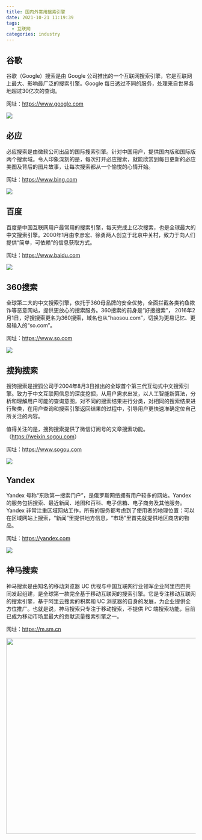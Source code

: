 ```yaml
---
title: 国内外常用搜索引擎
date: 2021-10-21 11:19:39
tags: 
  - 互联网
categories: industry
---
```


## 谷歌

谷歌（Google）搜索是由 Google 公司推出的一个互联网搜索引擎，它是互联网上最大、影响最广泛的搜索引擎。Google 每日透过不同的服务，处理来自世界各地超过30亿次的查询。

网址：<https://www.google.com>

![](/images/industry/google-search.png)

## 必应

必应搜索是由微软公司出品的国际搜索引擎。针对中国用户，提供国内版和国际版两个搜索域。令人印象深刻的是，每次打开必应搜索，就能欣赏到每日更新的必应美图及背后的图片故事，让每次搜索都从一个愉悦的心情开始。

网址：<https://www.bing.com>


![](/images/industry/bing-search.png)

## 百度

百度是中国互联网用户最常用的搜索引擎，每天完成上亿次搜索，也是全球最大的中文搜索引擎。2000年1月由李彦宏、徐勇两人创立于北京中关村，致力于向人们提供“简单，可依赖”的信息获取方式。

网址：<https://www.baidu.com>

![](/images/industry/baidu-search.png)

## 360搜索

全球第二大的中文搜索引擎，依托于360母品牌的安全优势，全面拦截各类钓鱼欺诈等恶意网站，提供更放心的搜索服务。360搜索的前身是“好搜搜索”， 2016年2月1日，好搜搜索更名为360搜索，域名也从“haosou.com”，切换为更易记忆、更易输入的“so.com”。

网址：<https://www.so.com>

![](/images/industry/360-search.png)


## 搜狗搜索

搜狗搜索是搜狐公司于2004年8月3日推出的全球首个第三代互动式中文搜索引擎。致力于中文互联网信息的深度挖掘，从用户需求出发，以人工智能新算法，分析和理解用户可能的查询意图，对不同的搜索结果进行分类，对相同的搜索结果进行聚类，在用户查询和搜索引擎返回结果的过程中，引导用户更快速准确定位自己所关注的内容。

值得关注的是，搜狗搜索提供了微信订阅号的文章搜索功能。（<https://weixin.sogou.com>）

网址：<https://www.sogou.com>

![](/images/industry/sogou-search.png)

## Yandex

Yandex 号称“东欧第一搜索门户”，是俄罗斯网络拥有用户较多的网站。Yandex 的服务包括搜索、最近新闻、地图和百科、电子信箱、电子商务及其他服务。Yandex 非常注重区域网站工作，所有的服务都考虑到了使用者的地理位置：可以在区域网站上搜索，“新闻”里提供地方信息，“市场”里首先就提供地区商店的物品。

网址：<https://yandex.com>

![](/images/industry/yandex-search.png)

## 神马搜索

神马搜索是由知名的移动浏览器 UC 优视与中国互联网行业领军企业阿里巴巴共同发起组建，是全球第一款完全基于移动互联网的搜索引擎。它是专注移动互联网的搜索引擎，基于阿里云搜索的积累和 UC 浏览器的自身的发展，为企业提供全方位推广。也就是说，神马搜索只专注于移动搜索，不提供 PC 端搜索功能，目前已成为移动市场里最大的贡献流量搜索引擎之一。

网址：<https://m.sm.cn>

<img src="/images/industry/sm-search.jpeg" width="520">
